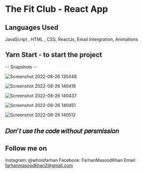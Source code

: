 # The Fit Club - React App

## Languages Used
JavaScript , HTML , CSS, ReactJs, Email Intergration, Animations

## Yarn Start - to start the project



-- Snapshots --

![Screenshot 2022-08-26 135448](https://user-images.githubusercontent.com/58627451/186866935-bab62265-d5c8-48a1-9b69-b6dbb66783dd.png)

![Screenshot 2022-08-26 140418](https://user-images.githubusercontent.com/58627451/186869109-c98a293e-6da0-40a9-919f-a3b71527c993.png)

![Screenshot 2022-08-26 140437](https://user-images.githubusercontent.com/58627451/186869127-a49f5a05-0764-4555-b23f-f85bb96abd86.png)

![Screenshot 2022-08-26 140451](https://user-images.githubusercontent.com/58627451/186869147-8fbc4c95-8d02-4c7f-9531-293c15700e80.png)

![Screenshot 2022-08-26 140512](https://user-images.githubusercontent.com/58627451/186869166-22d353ea-feba-4fc8-a67e-3f525218d9e1.png)

## 𝐷𝑜𝑛'𝑡 𝑢𝑠𝑒 𝑡ℎ𝑒 𝑐𝑜𝑑𝑒 𝑤𝑖𝑡ℎ𝑜𝑢𝑡 𝑝𝑒𝑟𝑠𝑚𝑖𝑠𝑠𝑖𝑜𝑛

## Follow me on
Instagram: @whoisfarhan
Facebook: FarhanMasoodKhan
Email: farhanmasoodkhan2@gmail.com
